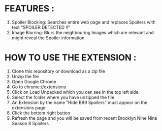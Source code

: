 # **FEATURES :**
1. Spoiler Blocking: Searches entire web page and replaces Spoilers with text "SPOILER DETECTED !!"
2. Image Blurring: Blurs the neighbouring Images which are relevant and might reveal the Spoiler information.

# **HOW TO USE THE EXTENSION :**
1. Clone this repository or download as a zip file
2. Unzip the file
3. Open Google Chrome
4. Go to chrome://extensions
5. Click on Load Unpacked which you can see in the top left side.
6. Select the folder where you have unzipped the file
7. An Extension by the name "Hide B99 Spoilers" must appear on the extensions page
8. Click the bottom right button
9. Refresh the page and you will be saved from recent Brooklyn Nine Nine Season 8 Spoilers
